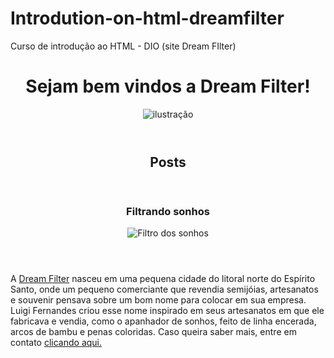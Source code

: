# Introdution-on-html-dreamfilter
Curso de introdução ao HTML - DIO (site Dream FIlter)


<!DOCTYPE.html>
<html>
  <head>
    <meta charset="utf-8">
    <title>Dream Filter</title>
  </head>
  <body>
    <header>
      <h1>Sejam bem vindos a Dream Filter!</h1>
      <img src="https://i.pinimg.com/564x/19/b6/58/19b6583649c31e48231ebd27c02db829.jpg" alt= "ilustração">
    </header>
    <section>
         <header>
            <h2>Posts</h2>
         </header>
         <article>
           <header>
             <h3>Filtrando sonhos</h3>
             <img src="https://m.media-amazon.com/images/I/71v+AP0g-RL._AC_SS450_.jpg" alt="Filtro dos sonhos">
           </header>
           <p>
           A <a href="https://www.instagram.com/luigifernands/"target="_blank">Dream Filter</a> nasceu em uma pequena cidade do litoral norte do Espírito Santo, onde um pequeno comerciante que revendia semijóias, artesanatos e souvenir pensava sobre um bom nome para colocar em sua empresa. Luigi Fernandes criou esse nome inspirado em seus artesanatos em que ele fabricava e vendia, como o apanhador de sonhos, feito de linha encerada, arcos de bambu e penas coloridas. Caso queira saber mais, entre em contato <a href="mailto:luigifernandesdev@gmail.com">clicando aqui.</a>
           </p>
         </article>
    </section>
    <footer></footer>
  </body>
</html>
